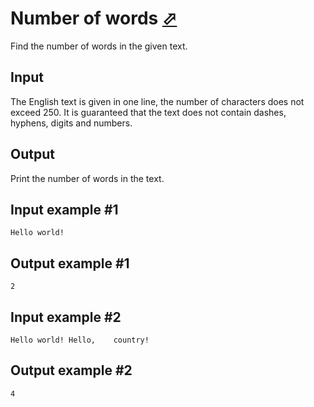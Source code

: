 # Number of words [⬀](https://www.e-olymp.com/en/problems/909)
Find the number of words in the given text.

## Input
The English text is given in one line, the number of characters does not exceed 250. It is guaranteed that the text does not contain dashes, hyphens, digits and numbers.

## Output
Print the number of words in the text.

## Input example #1
```
Hello world!
```

## Output example #1
```
2
```

## Input example #2
```
Hello world! Hello,    country!
```

## Output example #2
```
4
```


